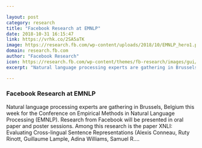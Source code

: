 ```yaml
---

layout: post
category: research
title: "Facebook Research at EMNLP"
date: 2018-10-31 16:15:47
link: https://vrhk.co/2SA5aTK
image: https://research.fb.com/wp-content/uploads/2018/10/EMNLP_hero1.png
domain: research.fb.com
author: "Facebook Research"
icon: https://research.fb.com/wp-content/themes/fb-research/images/gui/facebook.ico
excerpt: "Natural language processing experts are gathering in Brussels, Belgium this week for the Conference on Empirical Methods in Natural Language Processing (EMNLP). Research from Facebook will be presented in oral paper and poster sessions. Among this research is the paper XNLI: Evaluating Cross-lingual Sentence Representations (Alexis Conneau, Ruty Rinott, Guillaume Lample, Adina Williams, Samuel R.…"

---
```


### Facebook Research at EMNLP

Natural language processing experts are gathering in Brussels, Belgium this week for the Conference on Empirical Methods in Natural Language Processing (EMNLP). Research from Facebook will be presented in oral paper and poster sessions. Among this research is the paper XNLI: Evaluating Cross-lingual Sentence Representations (Alexis Conneau, Ruty Rinott, Guillaume Lample, Adina Williams, Samuel R.…